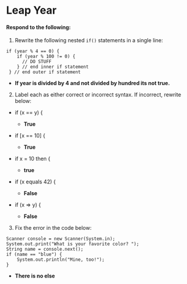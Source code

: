 # Leap Year
#### Respond to the following:

1. Rewrite the following nested `if()` statements in a single line:
  ```
  if (year % 4 == 0) {
      if (year % 100 != 0) {
        // DO STUFF
      } // end inner if statement
   } // end outer if statement
  ```
  * **If year is divided by 4 and not divided by hundred its not true.**


2. Label each as either correct or incorrect syntax. If incorrect, rewrite below:
  * if (x == y) {

    * **True**

  * if [x == 10] {

    * **True**

  * if x = 10 then {

    * **true**

  * if (x equals 42) {

    * **False**

  * if (x => y) {

    * **False**


3. Fix the error in the code below:

  ```
  Scanner console = new Scanner(System.in);
  System.out.print("What is your favorite color? ");
  String name = console.next();
  if (name == "blue") {
      System.out.println("Mine, too!");
  }
  ```

  * **There is no else**
